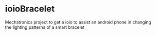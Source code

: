 # ioioBracelet
Mechatronics project to get a ioio to assist an android phone in changing the lighting patterns of a smart bracelet
